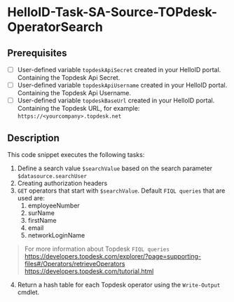 # HelloID-Task-SA-Source-TOPdesk-OperatorSearch

## Prerequisites

- [ ] User-defined variable `topdeskApiSecret` created in your HelloID portal. Containing the Topdesk Api Secret.
- [ ] User-defined variable `topdeskApiUsername` created in your HelloID portal. Containing the Topdesk Api Username.
- [ ] User-defined variable `topdeskBaseUrl` created in your HelloID portal. Containing the Topdesk URL, for example: `https://<yourcompany>.topdesk.net`

## Description

This code snippet executes the following tasks:

1. Define a search value `$searchValue` based on the search parameter `$datasource.searchUser`
2. Creating authorization headers
3. `GET` operators that start with `$searchValue`. Default `FIQL queries` that are used are:
   1. employeeNumber
   2. surName
   3. firstName
   4. email
   5. networkLoginName

> For more information about Topdesk  `FIQL queries`
> https://developers.topdesk.com/explorer/?page=supporting-files#/Operators/retrieveOperators
> https://developers.topdesk.com/tutorial.html

4. Return a hash table for each Topdesk operator using the `Write-Output` cmdlet.